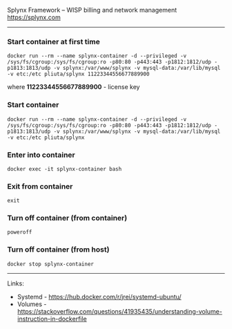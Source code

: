 Splynx Framework – WISP billing and network management  
https://splynx.com

---

### Start container at first time  
`docker run --rm --name splynx-container -d --privileged -v /sys/fs/cgroup:/sys/fs/cgroup:ro -p80:80 -p443:443 -p1812:1812/udp -p1813:1813/udp -v splynx:/var/www/splynx -v mysql-data:/var/lib/mysql -v etc:/etc pliuta/splynx 11223344556677889900`

where **11223344556677889900** - license key

### Start container  
`docker run --rm --name splynx-container -d --privileged -v /sys/fs/cgroup:/sys/fs/cgroup:ro -p80:80 -p443:443 -p1812:1812/udp -p1813:1813/udp -v splynx:/var/www/splynx -v mysql-data:/var/lib/mysql -v etc:/etc pliuta/splynx`

### Enter into container  
`docker exec -it splynx-container bash`

### Exit from container  
`exit`

### Turn off container (from container)  
`poweroff`

### Turn off container (from host)
`docker stop splynx-container`

---

Links:  
* Systemd - https://hub.docker.com/r/jrei/systemd-ubuntu/
* Volumes - https://stackoverflow.com/questions/41935435/understanding-volume-instruction-in-dockerfile
